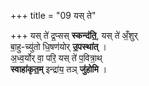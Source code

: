 +++
title = "09 यस् ते"

+++
यस् ते॑ द्र॒प्सस् **स्कन्द॑ति॒**, यस् ते॑ अँ॒शुर्  
बा॒हु-च्यु॑तो धि॒षण॑योर् **उ॒पस्था॑त्** ।   
अ॒ध्व॒र्योर् वा॒ परि॒ यस् ते॑ प॒वित्रा॒थ्   
**स्वाहा॑कृत॒म्** इन्द्रा॑य॒ तञ् **जु॑होमि** ।